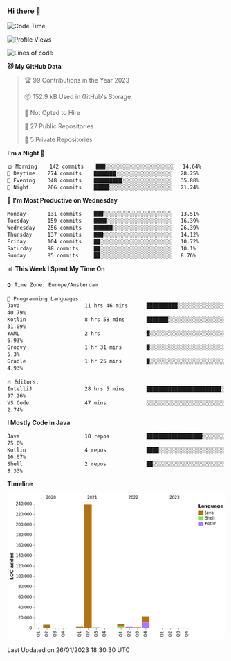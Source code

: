 ### Hi there 👋


<!--START_SECTION:waka-->
![Code Time](http://img.shields.io/badge/Code%20Time-2%2C933%20hrs%209%20mins-blue)

![Profile Views](http://img.shields.io/badge/Profile%20Views-6-blue)

![Lines of code](https://img.shields.io/badge/From%20Hello%20World%20I%27ve%20Written-283%20Thousand%20lines%20of%20code-blue)

**🐱 My GitHub Data** 

> 🏆 99 Contributions in the Year 2023
 > 
> 📦 152.9 kB Used in GitHub's Storage 
 > 
> 🚫 Not Opted to Hire
 > 
> 📜 27 Public Repositories 
 > 
> 🔑 5 Private Repositories  
 > 
**I'm a Night 🦉** 

```text
🌞 Morning    142 commits    ███░░░░░░░░░░░░░░░░░░░░░░   14.64% 
🌆 Daytime    274 commits    ███████░░░░░░░░░░░░░░░░░░   28.25% 
🌃 Evening    348 commits    █████████░░░░░░░░░░░░░░░░   35.88% 
🌙 Night      206 commits    █████░░░░░░░░░░░░░░░░░░░░   21.24%

```
📅 **I'm Most Productive on Wednesday** 

```text
Monday       131 commits    ███░░░░░░░░░░░░░░░░░░░░░░   13.51% 
Tuesday      159 commits    ████░░░░░░░░░░░░░░░░░░░░░   16.39% 
Wednesday    256 commits    ██████░░░░░░░░░░░░░░░░░░░   26.39% 
Thursday     137 commits    ███░░░░░░░░░░░░░░░░░░░░░░   14.12% 
Friday       104 commits    ██░░░░░░░░░░░░░░░░░░░░░░░   10.72% 
Saturday     98 commits     ██░░░░░░░░░░░░░░░░░░░░░░░   10.1% 
Sunday       85 commits     ██░░░░░░░░░░░░░░░░░░░░░░░   8.76%

```


📊 **This Week I Spent My Time On** 

```text
⌚︎ Time Zone: Europe/Amsterdam

💬 Programming Languages: 
Java                     11 hrs 46 mins      ██████████░░░░░░░░░░░░░░░   40.79% 
Kotlin                   8 hrs 58 mins       ███████░░░░░░░░░░░░░░░░░░   31.09% 
YAML                     2 hrs               █░░░░░░░░░░░░░░░░░░░░░░░░   6.93% 
Groovy                   1 hr 31 mins        █░░░░░░░░░░░░░░░░░░░░░░░░   5.3% 
Gradle                   1 hr 25 mins        █░░░░░░░░░░░░░░░░░░░░░░░░   4.93%

🔥 Editors: 
IntelliJ                 28 hrs 5 mins       ████████████████████████░   97.26% 
VS Code                  47 mins             ░░░░░░░░░░░░░░░░░░░░░░░░░   2.74%

```

**I Mostly Code in Java** 

```text
Java                     18 repos            ██████████████████░░░░░░░   75.0% 
Kotlin                   4 repos             ████░░░░░░░░░░░░░░░░░░░░░   16.67% 
Shell                    2 repos             ██░░░░░░░░░░░░░░░░░░░░░░░   8.33%

```


**Timeline**

![Chart not found](https://raw.githubusercontent.com/powercasgamer/powercasgamer/master/charts/bar_graph.png) 


 Last Updated on 26/01/2023 18:30:30 UTC
<!--END_SECTION:waka-->
